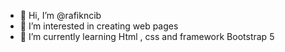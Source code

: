 - 👋 Hi, I’m @rafikncib
- 👀 I’m interested in creating web pages
- 🌱 I’m currently learning Html , css and framework Bootstrap 5

<!---
rafikncib/rafikncib is a ✨ special ✨ repository because its `README.md` (this file) appears on your GitHub profile.
You can click the Preview link to take a look at your changes.
--->
